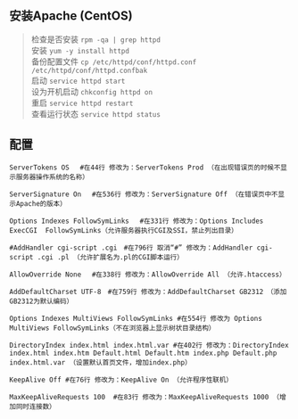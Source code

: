 ## 安装Apache (CentOS)

> 检查是否安装 `rpm -qa | grep httpd`  
> 安装 `yum -y install httpd`  
> 备份配置文件 `cp /etc/httpd/conf/httpd.conf /etc/httpd/conf/httpd.confbak`  
> 启动 `service httpd start`  
> 设为开机启动 `chkconfig httpd on`  
> 重启 `service httpd restart`  
> 查看运行状态 `service httpd status`

## 配置

    ServerTokens OS　 #在44行 修改为：ServerTokens Prod （在出现错误页的时候不显示服务器操作系统的名称）  

    ServerSignature On　 #在536行 修改为：ServerSignature Off （在错误页中不显示Apache的版本）  

    Options Indexes FollowSymLinks　 #在331行 修改为：Options Includes ExecCGI  FollowSymLinks（允许服务器执行CGI及SSI，禁止列出目录）  

    #AddHandler cgi-script .cgi　#在796行 取消“#” 修改为：AddHandler cgi-script .cgi .pl （允许扩展名为.pl的CGI脚本运行）  

    AllowOverride None　 #在338行 修改为：AllowOverride All （允许.htaccess）  

    AddDefaultCharset UTF-8　#在759行 修改为：AddDefaultCharset GB2312　（添加GB2312为默认编码）  

    Options Indexes MultiViews FollowSymLinks #在554行 修改为 Options MultiViews FollowSymLinks（不在浏览器上显示树状目录结构）  

    DirectoryIndex index.html index.html.var #在402行 修改为：DirectoryIndex index.html index.htm Default.html Default.htm index.php Default.php index.html.var （设置默认首页文件，增加index.php）  

    KeepAlive Off #在76行 修改为：KeepAlive On （允许程序性联机）  

    MaxKeepAliveRequests 100  #在83行 修改为：MaxKeepAliveRequests 1000 （增加同时连接数）
